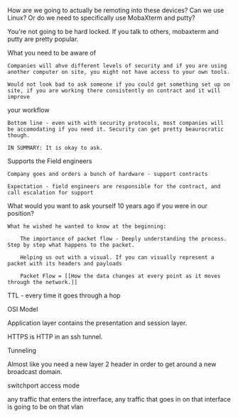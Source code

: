 
How are we going to actually be remoting into these devices? Can we use Linux? Or do we need to specifically use MobaXterm and putty?

You're not going to be hard locked. If you talk to others, mobaxterm and putty are pretty popular. 

What you need to be aware of

	Companies will ahve different levels of security and if you are using another computer on site, you might not have access to your own tools.

	Would not look bad to ask someone if you could get something set up on site, if you are working there consistently on contract and it will improve
your workflow

	Bottom line - even with with security protocols, most companies will be accomodating if you need it. Security can get pretty beaurocratic though.

	IN SUMMARY: It is okay to ask.



Supports the Field engineers

	Company goes and orders a bunch of hardware - support contracts

	Expectation - field engineers are responsible for the contract, and call escalation for support

What would you want to ask yourself 10 years ago if you were in our position?

	What he wished he wanted to know at the beginning:

		The importance of packet flow - Deeply understanding the process. Step by step what happens to the packet. 

		Helping us out with a visual. If you can visually represent a packet with its headers and payloads

		Packet Flow = [[How the data changes at every point as it moves through the network.]]

TTL - every time it goes through a hop



OSI Model 

Application layer contains the presentation and session layer.

HTTPS is HTTP in an ssh tunnel.

Tunneling 

Almost like you need a new layer 2 header in order to get around a new broadcast domain.


switchport access mode

any traffic that enters the intrerface, any traffic that goes in on that interface is going to be on that vlan
